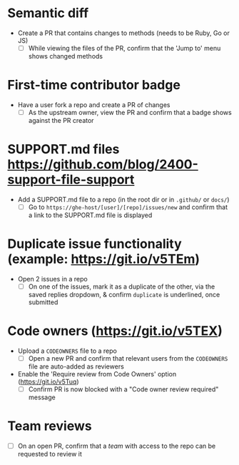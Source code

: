 # Semantic diff
  - Create a PR that contains changes to methods (needs to be Ruby, Go or JS)
    - [ ] While viewing the files of the PR, confirm that the 'Jump to' menu shows changed methods
# First-time contributor badge 
  - Have a user fork a repo and create a PR of changes
    - [ ] As the upstream owner, view the PR and confirm that a badge shows against the PR creator
# SUPPORT.md files https://github.com/blog/2400-support-file-support
  - Add a SUPPORT.md file to a repo (in the root dir or in `.github/` or `docs/`)
    - [ ] Go to `https://ghe-host/[user]/[repo]/issues/new` and confirm that a link to the SUPPORT.md file is displayed
# Duplicate issue functionality (example: https://git.io/v5TEm)
  - Open 2 issues in a repo
    - [ ] On one of the issues, mark it as a duplicate of the other, via the saved replies dropdown, & confirm `duplicate` is underlined, once submitted
# Code owners (https://git.io/v5TEX)
  - Upload a `CODEOWNERS` file to a repo
    - [ ] Open a new PR and confirm that relevant users from the `CODEOWNERS` file are auto-added as reviewers
  - Enable the 'Require review from Code Owners' option (https://git.io/v5Tuq)
    - [ ] Confirm PR is now blocked with a "Code owner review required" message
# Team reviews
  - [ ] On an open PR, confirm that a *team* with access to the repo can be requested to review it

